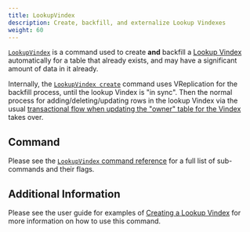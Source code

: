 ```yaml
---
title: LookupVindex
description: Create, backfill, and externalize Lookup Vindexes
weight: 60
---
```


[`LookupVindex`](../../../reference/programs/vtctldclient/vtctldclient_lookupvindex/) is a command used to create **and** backfill
a [Lookup Vindex](../../../reference/features/vindexes/#lookup-vindex-types) automatically for a table that already
exists, and may have a significant amount of data in it already.

Internally, the [`LookupVindex create`](../../../reference/programs/vtctldclient/vtctldclient_lookupvindex/vtctldclient_lookupvindex_create/) command uses
VReplication for the backfill process, until the lookup Vindex is "in sync". Then the normal process for
adding/deleting/updating rows in the lookup Vindex via the usual
[transactional flow when updating the "owner" table for the Vindex](../../../reference/features/vindexes/#lookup-vindex-types)
takes over.

## Command

Please see the [`LookupVindex` command reference](../../../reference/programs/vtctldclient/vtctldclient_lookupvindex/) for a full list of sub-commands and their flags.

## Additional Information

Please see the user guide for examples of [Creating a Lookup Vindex](../../../user-guides/configuration-advanced/createlookupvindex/) for more information on how to use this command.
